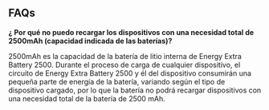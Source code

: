 ## FAQs

**¿ Por qué no puedo recargar los dispositivos con una necesidad total de 2500mAh (capacidad indicada de las baterías)?**

2500mAh es la capacidad de la batería de litio interna de Energy Extra Battery 2500. Durante el proceso de carga de cualquier dispositivo, el circuito de Energy Extra Battery 2500 y él del dispositivo consumirán una pequeña parte de energía de la batería, variando según el tipo de dispositivo  cargado, por lo que la batería no podrá recargar dispositivos con una necesidad total de la batería de 2500 mAh.

